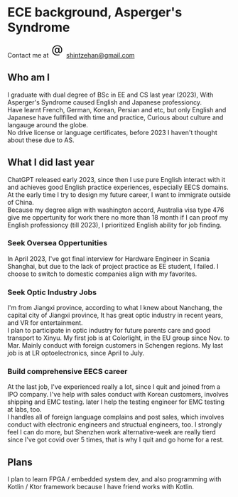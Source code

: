 # ECE background, Asperger's Syndrome
Contact me at ![](/resource/at.svg) <shintzehan@gmail.com>
## Who am I
I graduate with dual degree of BSc in EE and CS last year (2023), With Asperger's Syndrome caused English and Japanese professioncy.  
Have learnt French, German, Korean, Persian and etc, but only English and Japanese have fullfilled with time and practice, Curious about culture and langauge around the globe.  
No drive license or language certificates, before 2023 I haven't thought about these due to AS.
## What I did last year
ChatGPT released early 2023, since then I use pure English interact with it and achieves good English practice experiences, especially EECS domains. At the early time I try to design my future career, I want to immigrate outside of China.  
Because my degree align with washington accord, Australia visa type 476 give me oppertunity for work there no more than 18 month if I can proof my English professioncy (till 2023), I prioritized English ability for job finding.
### Seek Oversea Oppertunities
In April 2023, I've got final interview for Hardware Engineer in Scania Shanghai, but due to the lack of project practice as EE student, I failed. I choose to switch to domestic companies align with my favorites.
### Seek Optic Industry Jobs
I'm from Jiangxi province, according to what I knew about Nanchang, the capital city of Jiangxi province, It has great optic industry in recent years, and VR for entertainment.  
I plan to participate in optic industry for future parents care and good transport to Xinyu. My first job is at Colorlight, in the EU group since Nov. to Mar. Mainly conduct with foreign customers in Schengen regions. My last job is at LR optoelectronics, since April to July.
### Build comprehensive EECS career
At the last job, I've experienced really a lot, since I quit and joined from a IPO company. I've help with sales conduct with Korean customers, involves shipping and EMC testing. later I help the testing engineer for EMC testing at labs, too.  
I handles all of foreign language complains and post sales, which involves conduct with electronic engineers and structual engineers, too.
I strongly feel I can do more, but Shenzhen work alternative-week are really tierd since I've got covid over 5 times, that is why I quit and go home for a rest.
## Plans
I plan to learn FPGA / embedded system dev, and also programming with Kotlin / Ktor framework because I have friend works with Kotlin.
